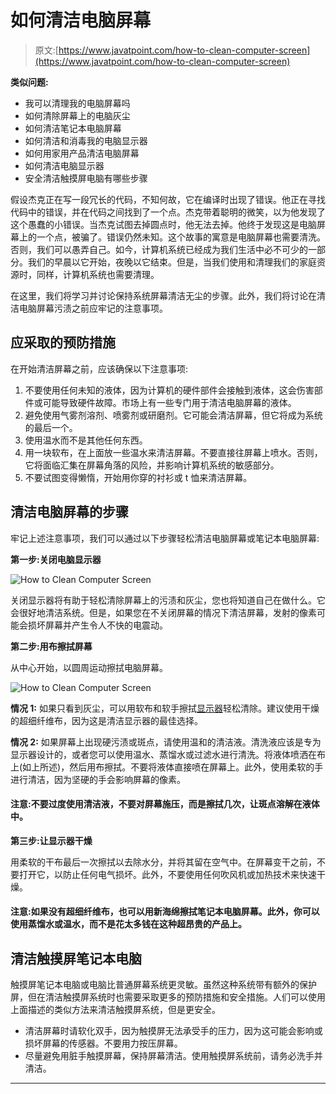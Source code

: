 # 如何清洁电脑屏幕

> 原文:[https://www.javatpoint.com/how-to-clean-computer-screen](https://www.javatpoint.com/how-to-clean-computer-screen)

**类似问题:**

*   我可以清理我的电脑屏幕吗
*   如何清除屏幕上的电脑灰尘
*   如何清洁笔记本电脑屏幕
*   如何清洁和消毒我的电脑显示器
*   如何用家用产品清洁电脑屏幕
*   如何清洁电脑显示器
*   安全清洁触摸屏电脑有哪些步骤

假设杰克正在写一段冗长的代码，不知何故，它在编译时出现了错误。他正在寻找代码中的错误，并在代码之间找到了一个点。杰克带着聪明的微笑，以为他发现了这个愚蠢的小错误。当杰克试图去掉圆点时，他无法去掉。他终于发现这是电脑屏幕上的一个点，被骗了。错误仍然未知。这个故事的寓意是电脑屏幕也需要清洗。否则，我们可以愚弄自己。如今，计算机系统已经成为我们生活中必不可少的一部分。我们的早晨以它开始，夜晚以它结束。但是，当我们使用和清理我们的家庭资源时，同样，计算机系统也需要清理。

在这里，我们将学习并讨论保持系统屏幕清洁无尘的步骤。此外，我们将讨论在清洁电脑屏幕污渍之前应牢记的注意事项。

## 应采取的预防措施

在开始清洁屏幕之前，应该确保以下注意事项:

1.  不要使用任何未知的液体，因为计算机的硬件部件会接触到液体，这会伤害部件或可能导致硬件故障。市场上有一些专门用于清洁电脑屏幕的液体。
2.  避免使用气雾剂溶剂、喷雾剂或研磨剂。它可能会清洁屏幕，但它将成为系统的最后一个。
3.  使用温水而不是其他任何东西。
4.  用一块软布，在上面放一些温水来清洁屏幕。不要直接往屏幕上喷水。否则，它将面临汇集在屏幕角落的风险，并影响计算机系统的敏感部分。
5.  不要试图变得懒惰，开始用你穿的衬衫或 t 恤来清洁屏幕。

## 清洁电脑屏幕的步骤

牢记上述注意事项，我们可以通过以下步骤轻松清洁电脑屏幕或笔记本电脑屏幕:

**第一步:关闭电脑显示器**

![How to Clean Computer Screen](../Images/287101ef0ca31a602befcc73982b08ef.png)

关闭显示器将有助于轻松清除屏幕上的污渍和灰尘，您也将知道自己在做什么。它会很好地清洁系统。但是，如果您在不关闭屏幕的情况下清洁屏幕，发射的像素可能会损坏屏幕并产生令人不快的电震动。

**第二步:用布擦拭屏幕**

从中心开始，以圆周运动擦拭电脑屏幕。

![How to Clean Computer Screen](../Images/2cc543a1ef12dbf11ac28f17c4a38d48.png)

**情况 1:** 如果只看到灰尘，可以用软布和软手擦拭[显示器](https://www.javatpoint.com/monitor)轻松清除。建议使用干燥的超细纤维布，因为这是清洁显示器的最佳选择。

**情况 2:** 如果屏幕上出现硬污渍或斑点，请使用温和的清洁液。清洗液应该是专为显示器设计的，或者您可以使用温水、蒸馏水或过滤水进行清洗。将液体喷洒在布上(如上所述)，然后用布擦拭。不要将液体直接喷在屏幕上。此外，使用柔软的手进行清洁，因为坚硬的手会影响屏幕的像素。

#### 注意:不要过度使用清洁液，不要对屏幕施压，而是擦拭几次，让斑点溶解在液体中。

**第三步:让显示器干燥**

用柔软的干布最后一次擦拭以去除水分，并将其留在空气中。在屏幕变干之前，不要打开它，以防止任何电气损坏。此外，不要使用任何吹风机或加热技术来快速干燥。

#### 注意:如果没有超细纤维布，也可以用新海绵擦拭笔记本电脑屏幕。此外，你可以使用蒸馏水或温水，而不是花太多钱在这种超昂贵的产品上。

## 清洁触摸屏笔记本电脑

触摸屏笔记本电脑或电脑比普通屏幕系统更灵敏。虽然这种系统带有额外的保护屏，但在清洁触摸屏系统时也需要采取更多的预防措施和安全措施。人们可以使用上面描述的类似方法来清洁触摸屏系统，但是更安全。

*   清洁屏幕时请软化双手，因为触摸屏无法承受手的压力，因为这可能会影响或损坏屏幕的传感器。不要用力按压屏幕。
*   尽量避免用脏手触摸屏幕，保持屏幕清洁。使用触摸屏系统前，请务必洗手并清洁。

* * *